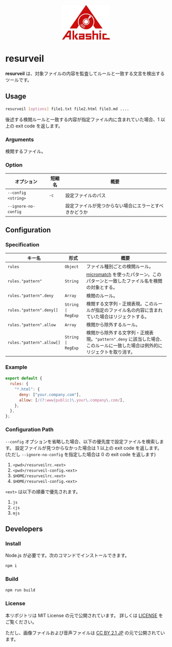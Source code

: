<p align="center">
<img src="https://raw.githubusercontent.com/akashic-games/resurveil/main/img/akashic.png"/>
</p>

# resurveil

**resurveil** は、対象ファイルの内容を監査してルールと一致する文言を検出するツールです。

## Usage

```sh
resurveil [options] file1.txt file2.html file3.md ....
```

後述する検閲ルールと一致する内容が指定ファイル内に含まれていた場合、1 以上の exit code を返します。

### Arguments

検閲するファイル。

### Option

| オプション           | 短縮名 | 概要                                                   |
| -------------------- | ------ | ------------------------------------------------------ |
| `--config <string>`  | `-c`   | 設定ファイルのパス                                     |
| `--ignore-no-config` |        | 設定ファイルが見つからない場合にエラーとすべきかどうか |

## Configuration

### Specification

| キー名                    | 形式               | 概要                                                                                                                        |
| ------------------------- | ------------------ | --------------------------------------------------------------------------------------------------------------------------- |
| `rules`                   | `Object`           | ファイル種別ごとの検閲ルール。                                                                                              |
| `rules."pattern"`         | `String`           | [micromatch][micromatch] を使ったパターン。このパターンと一致したファイル名を検閲の対象とする。                             |
| `rules."pattern".deny`    | `Array`            | 検閲のルール。                                                                                                              |
| `rules."pattern".deny[]`  | `String \| RegExp` | 検閲する文字列・正規表現。このルールが指定のファイル名の内容に含まれていた場合はリジェクトする。                            |
| `rules."pattern".allow`   | `Array`            | 検閲から除外するルール。                                                                                                    |
| `rules."pattern".allow[]` | `String \| RegExp` | 検閲から除外する文字列・正規表現。`"pattern".deny` に該当した場合、このルールに一致した場合は例外的にリジェクトを取り消す。 |

### Example

```javascript
export default {
  rules: {
    "*.html": {
      deny: ["your.company.com"],
      allow: [/(?:www|public)\.your\.company\.com/],
    },
  },
};
```

### Configuration Path

`--config` オプションを省略した場合、以下の優先度で設定ファイルを検索します。
設定ファイルが見つからなかった場合は 1 以上の exit code を返します。
(ただし `--ignore-no-config` を指定した場合は 0 の exit code を返します)

1. `<pwd>/resurveilrc.<ext>`
1. `<pwd>/resurveil-config.<ext>`
1. `$HOME/resurveilrc.<ext>`
1. `$HOME/resurveil-config.<ext>`

`<ext>` は以下の順番で優先されます。

1. `js`
1. `cjs`
1. `mjs`

## Developers

### Install

Node.js が必要です。次のコマンドでインストールできます。

```sh
npm i
```

### Build

```sh
npm run build
```

### License

本リポジトリは MIT License の元で公開されています。
詳しくは [LICENSE](https://github.com/akashic-games/resurveil/blob/main/LICENSE) をご覧ください。

ただし、画像ファイルおよび音声ファイルは
[CC BY 2.1 JP](https://creativecommons.org/licenses/by/2.1/jp/) の元で公開されています。

[micromatch]: https://github.com/micromatch/micromatch

